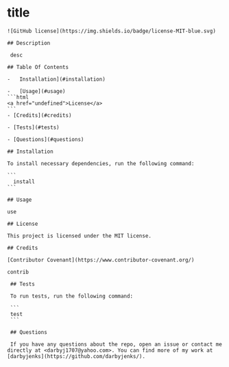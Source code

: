# title 
    ![GitHub license](https://img.shields.io/badge/license-MIT-blue.svg)

    ## Description

     desc

    ## Table Of Contents

    -   Installation](#installation)

    -   [Usage](#usage)
    ```html
    <a href="undefined">License</a>
    ```
    - [Credits](#credits)

    - [Tests](#tests)

    - [Questions](#questions)

    ## Installation

    To install necessary dependencies, run the following command:

    ```
      install
    ```
    
    ## Usage

    use

    ## License
    
    This project is licensed under the MIT license.

    ## Credits
    
    [Contributor Covenant](https://www.contributor-covenant.org/)
    
    contrib

     ## Tests

     To run tests, run the following command:

     ```
     test
     ```

     ## Questions

     If you have any questions about the repo, open an issue or contact me directly at <darbyj1707@yahoo.com>. You can find more of my work at [darbyjenks](https://github.com/darbyjenks/).
  